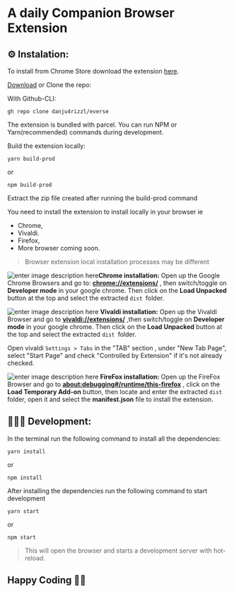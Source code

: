 # A daily Companion Browser Extension

## ⚙️ Instalation:

To install from Chrome Store download the extension [here](https://danju4rizzl.github.io/everse/).

[Download](https://github.com/danju4rizzl/everse/archive/master.zip) or Clone the repo:

With Github-CLI:

    gh repo clone danju4rizzl/everse

The extension is bundled with parcel. You can run NPM or Yarn(recommended) commands during development.

Build the extension locally:

    yarn build-prod

or

    npm build-prod

Extract the zip file created after running the build-prod command

You need to install the extension to install locally in your browser ie

- Chrome,
- Vivaldi.
- Firefox,
- More browser coming soon.

> Browser extension local installation processes may be different

![enter image description here](https://res.cloudinary.com/deejay-dev/image/upload/v1605827152/Everse%20Extension%20/google-chrome-1682953_yub8jt.png)**Chrome installation:**
Open up the Google Chrome Browsers and go to: **[chrome://extensions/](chrome://extensions/)** , then switch/toggle on **Developer mode** in your google chrome. Then click on the **Load Unpacked** button at the top and select the extracted `dist `folder.

![enter image description here](https://res.cloudinary.com/deejay-dev/image/upload/v1605827303/Everse%20Extension%20/vivaldi_1_lrr5vb.png) **Vivaldi installation:**
Open up the Vivaldi Browser and go to **[vivaldi://extensions/](vivaldi://extensions/)** ,then switch/toggle on **Developer mode** in your google chrome. Then click on the **Load Unpacked** button at the top and select the extracted `dist `folder.

Open vivaldi `Settings > Tabs` in the "TAB" section , under "New Tab Page", select "Start Page" and check "Controlled by Extension" if it's not already checked.

![enter image description here](https://res.cloudinary.com/deejay-dev/image/upload/v1605827152/Everse%20Extension%20/firefox_adoc4m.png) **FireFox installation:**
Open up the FireFox Browser and go to **[about:debugging#/runtime/this-firefox](about:debugging#/runtime/this-firefox)** , click on the **Load Temporary Add-on** button, then locate and enter the extracted `dist `folder, open it and select the **manifest.json** file to install the extension.

## 👨🏾‍💻 Development:

In the terminal run the following command to install all the dependencies:

    yarn install

or

    npm install

After installing the dependencies run the following command to start development

    yarn start

or

    npm start

> This will open the browser and starts a development server with
> hot-reload.

## Happy Coding 👍🏾
